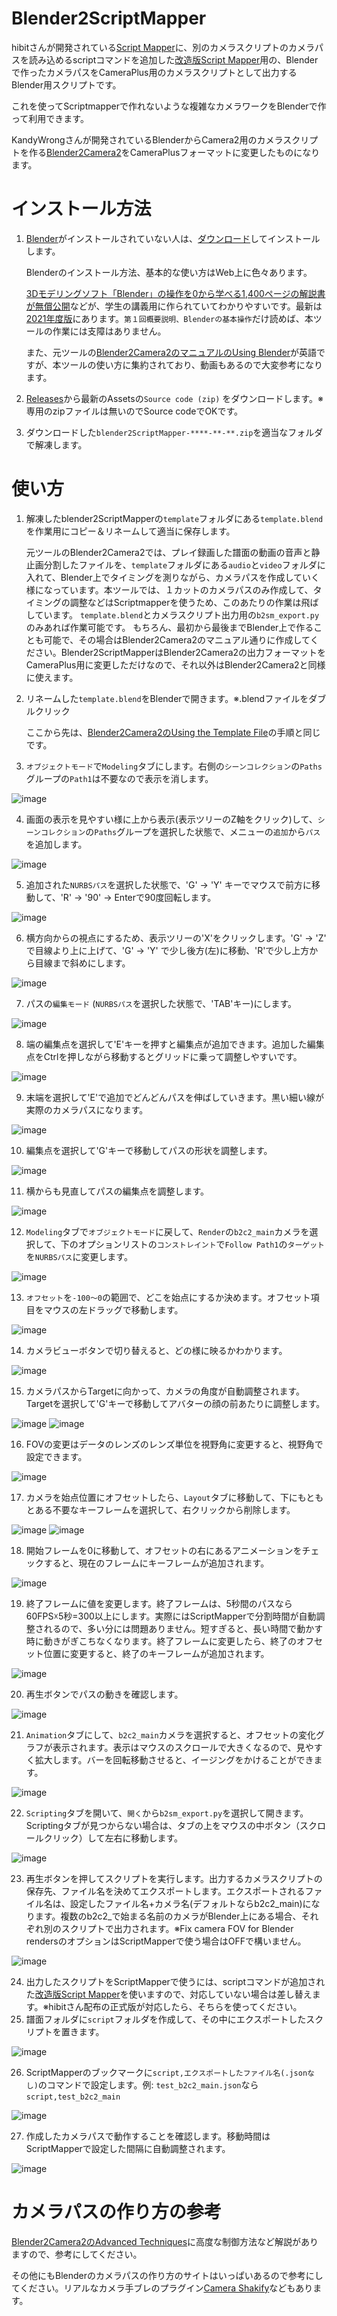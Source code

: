# Blender2ScriptMapper
hibitさんが開発されている[Script Mapper](https://github.com/hibit-at/Scriptmapper)に、別のカメラスクリプトのカメラパスを読み込めるscriptコマンドを追加した[改造版Script Mapper](https://github.com/rynan4818/Scriptmapper)用の、Blenderで作ったカメラパスをCameraPlus用のカメラスクリプトとして出力するBlender用スクリプトです。

これを使ってScriptmapperで作れないような複雑なカメラワークをBlenderで作って利用できます。

KandyWrongさんが開発されているBlenderからCamera2用のカメラスクリプトを作る[Blender2Camera2](https://github.com/KandyWrong/blender2camera2)をCameraPlusフォーマットに変更したものになります。

# インストール方法

1. [Blender](https://blender.org/)がインストールされていない人は、[ダウンロード](https://blender.org/download/)してインストールします。

    Blenderのインストール方法、基本的な使い方はWeb上に色々あります。

    [3Dモデリングソフト「Blender」の操作を0から学べる1,400ページの解説書が無償公開](https://forest.watch.impress.co.jp/docs/news/1302036.html)などが、学生の講義用に作られていてわかりやすいです。最新は[2021年度版](https://web.wakayama-u.ac.jp/~tokoi/cgpe2021.html)にあります。`第１回概要説明、Blenderの基本操作`だけ読めば、本ツールの作業には支障はありません。

    また、元ツールの[Blender2Camera2のマニュアルのUsing Blender](https://kandywrong.com/b2c2/using-blender.html#installing-blender)が英語ですが、本ツールの使い方に集約されており、動画もあるので大変参考になります。
2. [Releases](https://github.com/rynan4818/blender2ScriptMapper/releases)から最新のAssetsの`Source code (zip)` をダウンロードします。※専用のzipファイルは無いのでSource codeでOKです。
3. ダウンロードした`blender2ScriptMapper-****-**-**.zip`を適当なフォルダで解凍します。

# 使い方

1. 解凍したblender2ScriptMapperの`template`フォルダにある`template.blend`を作業用にコピー＆リネームして適当に保存します。

    元ツールのBlender2Camera2では、プレイ録画した譜面の動画の音声と静止画分割したファイルを、`template`フォルダにある`audio`と`video`フォルダに入れて、Blender上でタイミングを測りながら、カメラパスを作成していく様になっています。本ツールでは、１カットのカメラパスのみ作成して、タイミングの調整などはScriptmapperを使うため、このあたりの作業は飛ばしています。
    `template.blend`とカメラスクリプト出力用の`b2sm_export.py`のみあれば作業可能です。
    もちろん、最初から最後までBlender上で作ることも可能で、その場合はBlender2Camera2のマニュアル通りに作成してください。Blender2ScriptMapperはBlender2Camera2の出力フォーマットをCameraPlus用に変更しただけなので、それ以外はBlender2Camera2と同様に使えます。

2. リネームした`template.blend`をBlenderで開きます。※.blendファイルをダブルクリック

    ここから先は、[Blender2Camera2のUsing the Template File](https://kandywrong.com/b2c2/tutorial.html#using-the-template-file)の手順と同じです。

3. `オブジェクトモード`で`Modeling`タブにします。右側の`シーンコレクション`の`Paths`グループの`Path1`は不要なので表示を消します。

![image](https://github.com/rynan4818/blender2ScriptMapper/assets/14249877/f3974e1e-a6ec-4899-badc-01d5c47ae21f)

4. 画面の表示を見やすい様に上から表示(表示ツリーのZ軸をクリック)して、`シーンコレクション`の`Paths`グループを選択した状態で、メニューの`追加`から`パス`を追加します。

![image](https://github.com/rynan4818/blender2ScriptMapper/assets/14249877/dac35311-d76f-4882-9f50-271533d0cae7)

5. 追加された`NURBSパス`を選択した状態で、'G' → 'Y' キーでマウスで前方に移動して、'R' → '90' → Enterで90度回転します。

![image](https://github.com/rynan4818/blender2ScriptMapper/assets/14249877/2af442a9-27af-4791-ba3d-65f24624763d)

6. 横方向からの視点にするため、表示ツリーの'X'をクリックします。'G' → 'Z' で目線より上に上げて、'G' → 'Y' で少し後方(左)に移動、'R'で少し上方から目線まで斜めにします。

![image](https://github.com/rynan4818/blender2ScriptMapper/assets/14249877/7c6a307f-79f8-402d-adef-bf1fb359a77a)

7. パスの`編集モード` (`NURBSパス`を選択した状態で、'TAB'キー)にします。

![image](https://github.com/rynan4818/blender2ScriptMapper/assets/14249877/2e8631f6-8146-41c0-9389-60cb3b1d940f)

8. 端の編集点を選択して'E'キーを押すと編集点が追加できます。追加した編集点をCtrlを押しながら移動するとグリッドに乗って調整しやすいです。

![image](https://github.com/rynan4818/blender2ScriptMapper/assets/14249877/5c92b868-c2fc-49bf-8448-24a509410950)

9. 末端を選択して'E'で追加でどんどんパスを伸ばしていきます。黒い細い線が実際のカメラパスになります。

![image](https://github.com/rynan4818/blender2ScriptMapper/assets/14249877/2b33d1ab-cb3c-4f1a-9c30-9e67400b6ff5)

10. 編集点を選択して'G'キーで移動してパスの形状を調整します。

![image](https://github.com/rynan4818/blender2ScriptMapper/assets/14249877/832ebdf1-d4f6-45fa-ad88-be75c47bc5a5)

11. 横からも見直してパスの編集点を調整します。

![image](https://github.com/rynan4818/blender2ScriptMapper/assets/14249877/15f585c8-ba6e-4df9-8b1a-64c837123a31)

12. `Modeling`タブで`オブジェクトモード`に戻して、`Render`の`b2c2_main`カメラを選択して、下のオプションリストの`コンストレイント`で`Follow Path1`の`ターゲット`を`NURBSパス`に変更します。

![image](https://github.com/rynan4818/blender2ScriptMapper/assets/14249877/83fda69f-1876-4ef5-8356-598c17334ae7)

13. `オフセット`を`-100～0`の範囲で、どこを始点にするか決めます。オフセット項目をマウスの左ドラッグで移動します。

![image](https://github.com/rynan4818/blender2ScriptMapper/assets/14249877/94e2d245-7a82-4f86-a3fd-a4394bf421a6)

14. カメラビューボタンで切り替えると、どの様に映るかわかります。

![image](https://github.com/rynan4818/blender2ScriptMapper/assets/14249877/c46af0d3-10b9-4bac-a354-fe34b35d6549)

15. カメラパスからTargetに向かって、カメラの角度が自動調整されます。Targetを選択して'G'キーで移動してアバターの顔の前あたりに調整します。

![image](https://github.com/rynan4818/blender2ScriptMapper/assets/14249877/2338318f-11a9-4966-b53a-5a3b6fedd0dc)
![image](https://github.com/rynan4818/blender2ScriptMapper/assets/14249877/5f392971-b655-41cb-ac2f-b289943e061a)

16. FOVの変更はデータのレンズのレンズ単位を視野角に変更すると、視野角で設定できます。

![image](https://github.com/rynan4818/blender2ScriptMapper/assets/14249877/78cc6596-e3d1-4e28-a947-25d4389ba933)

17. カメラを始点位置にオフセットしたら、`Layout`タブに移動して、下にもともとある不要なキーフレームを選択して、右クリックから削除します。

![image](https://github.com/rynan4818/blender2ScriptMapper/assets/14249877/4bd33d89-66d5-4868-aee8-52f4666b1a88)
![image](https://github.com/rynan4818/blender2ScriptMapper/assets/14249877/2e2a7dc4-3db9-4a30-8900-94bed7da6f16)

18. 開始フレームを0に移動して、オフセットの右にあるアニメーションをチェックすると、現在のフレームにキーフレームが追加されます。

![image](https://github.com/rynan4818/blender2ScriptMapper/assets/14249877/777543e2-1362-4b3e-a15f-28ce15cac872)

19. 終了フレームに値を変更します。終了フレームは、5秒間のパスなら60FPS☓5秒=300以上にします。実際にはScriptMapperで分割時間が自動調整されるので、多い分には問題ありません。短すぎると、長い時間で動かす時に動きがぎこちなくなります。終了フレームに変更したら、終了のオフセット位置に変更すると、終了のキーフレームが追加されます。

![image](https://github.com/rynan4818/blender2ScriptMapper/assets/14249877/46f1d86d-592b-4412-b745-1931ce5f4b47)

20. 再生ボタンでパスの動きを確認します。

![image](https://github.com/rynan4818/blender2ScriptMapper/assets/14249877/778d5ba3-2878-4e2f-82c3-8422fba5e782)

21. `Animation`タブにして、`b2c2_main`カメラを選択すると、オフセットの変化グラフが表示されます。表示はマウスのスクロールで大きくなるので、見やすく拡大します。バーを回転移動させると、イージングをかけることができます。

![image](https://github.com/rynan4818/blender2ScriptMapper/assets/14249877/ff7b9ff2-fd8a-458c-b808-3d8a247e6fb6)

22. `Scripting`タブを開いて、`開く`から`b2sm_export.py`を選択して開きます。Scriptingタブが見つからない場合は、タブの上をマウスの中ボタン（スクロールクリック）して左右に移動します。

![image](https://github.com/rynan4818/blender2ScriptMapper/assets/14249877/8d9dc27a-1c11-449a-a137-353afde83728)

23. 再生ボタンを押してスクリプトを実行します。出力するカメラスクリプトの保存先、ファイル名を決めてエクスポートします。エクスポートされるファイル名は、設定したファイル名+カメラ名(デフォルトならb2c2_main)になります。複数のb2c2_で始まる名前のカメラがBlender上にある場合、それぞれ別のスクリプトで出力されます。※Fix camera FOV for Blender rendersのオプションはScriptMapperで使う場合はOFFで構いません。

![image](https://github.com/rynan4818/blender2ScriptMapper/assets/14249877/550a9f6e-bc33-456d-9b9f-c859b69260c1)

24. 出力したスクリプトをScriptMapperで使うには、scriptコマンドが追加された[改造版Script Mapper](https://github.com/rynan4818/Scriptmapper)を使いますので、対応していない場合は差し替えます。※hibitさん配布の正式版が対応したら、そちらを使ってください。
25. 譜面フォルダに`script`フォルダを作成して、その中にエクスポートしたスクリプトを置きます。

![image](https://github.com/rynan4818/blender2ScriptMapper/assets/14249877/30295048-0a63-4551-862b-471f4aa96432)

26. ScriptMapperのブックマークに`script,エクスポートしたファイル名(.jsonなし)`のコマンドで設定します。例: `test_b2c2_main.json`なら`script,test_b2c2_main`

![image](https://github.com/rynan4818/blender2ScriptMapper/assets/14249877/daeb4040-e7a0-4771-8c8a-a2f09db3555e)

27. 作成したカメラパスで動作することを確認します。移動時間はScriptMapperで設定した間隔に自動調整されます。

![image](https://github.com/rynan4818/blender2ScriptMapper/assets/14249877/97ed47fd-4887-49fb-a549-2d101d702e33)

# カメラパスの作り方の参考
[Blender2Camera2のAdvanced Techniques](https://kandywrong.com/b2c2/advanced.html)に高度な制御方法など解説がありますので、参考にしてください。

その他にもBlenderのカメラパスの作り方のサイトはいっぱいあるので参考にしてください。リアルなカメラ手ブレのプラグイン[Camera Shakify](https://www.google.com/search?q=Camera+Shakify)などもあります。

